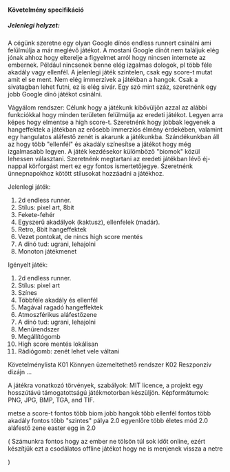 #### Követelmény specifikáció

##### Jelenlegi helyzet: 
A cégünk szeretne egy olyan Google dínós endless runnert csinálni ami felülmúlja a már meglévő játékot. A mostani Google dínót nem találjuk elég jónak ahhoz hogy elterelje a figyelmet arról hogy nincsen internete az embernek. Például nincsenek benne elég izgalmas dologok, pl több féle akadály vagy ellenfél. A jelenlegi játék színtelen, csak egy score-t mutat amit el se ment. Nem elég immerzívek a játékban a hangok. Csak a sivatagban lehet futni, ez is elég sivár. Egy szó mint száz, szeretnénk egy jobb Google dínó játékot csinálni.

Vágyálom rendszer: Célunk hogy a játékunk kibővüljön azzal az alábbi funkciókkal hogy minden területen felülmúlja az eredeti játékot. Legyen arra képes hogy elmentse a high score-t. Szeretnénk hogy jobbak legyenek a hangeffektek a játékban az erősebb immerziós élmény érdekében, valamint egy hangulatos aláfestő zenét is akarunk a játékunkba. Szándékunkban áll az hogy több "ellenfél" és akadály színesítse a játékot hogy még izgalmasabb legyen. A játék kezdésekor külömböző "biomok" közül lehessen választani. Szeretnénk megtartani az eredeti játékban lévő éj-nappal körforgást mert ez egy fontos ismertetőjegye. Szeretnénk ünnepnapokhoz kötött stílusokat hozzáadni a játékhoz. 

Jelenlegi játék:
1. 2d endless runner.
2. Stílus: pixel art, 8bit
3. Fekete-fehér
4. Egyszerű akadályok (kaktusz), ellenfelek (madár).
5. Retro, 8bit hangeffektek
6. Vezet pontokat, de nincs high score mentés
7. A dínó tud: ugrani, lehajolni
8. Monoton játékmenet

Igényelt játék:
1. 2d endless runner.
2. Stílus: pixel art
3. Színes
4. Többféle akadály és ellenfél
5. Magával ragadó hangeffektek 
6. Atmoszférikus aláfestőzene
7. A dínó tud: ugrani, lehajolni
8. Menürendszer
9. Megállítógomb
10. High score mentés lokálisan
11. Rádiógomb: zenét lehet vele váltani

Követelménylista
K01 Könnyen üzemeltethető rendszer
K02 Reszponzív dizájn ...

A játékra vonatkozó törvények, szabályok: MIT licence, a projekt egy hosszútávú támogatottságú játékmotorban készüljön. Képformátumok: PNG, JPG, BMP, TGA, and TIF.


metse a score-t     fontos
több biom
jobb hangok
több ellenfél   fontos
több akadály    fontos
több "szintes" pálya 2.0 egyenlőre
több életes mód 2.0
aláfestő zene
easter egg in 2.0

(
 Számunkra fontos hogy az ember ne tölsön túl sok időt online, ezért készítjük ezt a csodálatos offline játékot hogy ne is menjenek vissza a netre

)